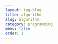 ```yaml
---
layout: tag-blog
title: algorithm
slug: algorithm
category: programming
menu: false
order: 1
---
```

